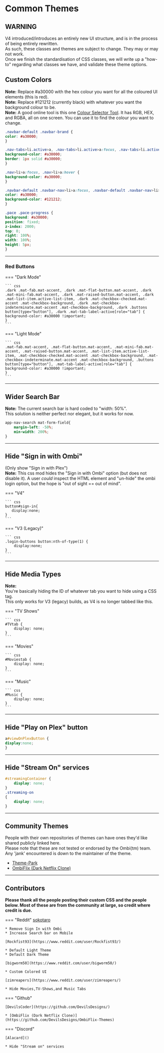 # Common Themes

## WARNING

V4 introduced/introduces an entirely new UI structure, and is in the process of being entirely rewritten.  
As such, these classes and themes are subject to change. They may or may not work.  
Once we finish the standardisation of CSS classes, we will write up a "how-to" regarding what classes we have, and validate these theme options.

## Custom Colors

**Note:** Replace #a30000 with the hex colour you want for all the coloured UI elements (this is red).  
**Note:** Replace #121212 (currently black) with whatever you want the background colour to be.  
**Note:** A good online tool is this one [Colour Selector Tool](https://www.hexcolortool.com). It has RGB, HEX, and RGBA, all on one screen. You can use it to find the colour you want to change.

``` css
.navbar-default .navbar-brand {
color: #a30000;
}

.nav-tabs>li.active>a, .nav-tabs>li.active>a:focus, .nav-tabs>li.active>a:hover {
background-color: #a30000;
border: 1px solid #a30000;
}

.nav>li>a:focus, .nav>li>a:hover {
background-color: #a30000;
}

.navbar-default .navbar-nav>li>a:focus, .navbar-default .navbar-nav>li>a:hover {
color: #a30000;
background-color: #121212;
}

.pace .pace-progress {
background: #a30000;
position: fixed;
z-index: 2000;
top: 0;
right: 100%;
width: 100%;
height: 5px;
}
```

***

### Red Buttons

=== "Dark Mode"

    ``` css
    .dark .mat-fab.mat-accent, .dark .mat-flat-button.mat-accent, .dark .mat-mini-fab.mat-accent, .dark .mat-raised-button.mat-accent, .dark .mat-list-item.active-list-item, .dark .mat-checkbox-checked.mat-accent .mat-checkbox-background, .dark .mat-checkbox-indeterminate.mat-accent .mat-checkbox-background, .dark .buttons button[type="button"], .dark .mat-tab-label-active[role="tab"] {
    background-color: #a30000 !important;
    }
    ```

=== "Light Mode"

    ``` css
    .mat-fab.mat-accent, .mat-flat-button.mat-accent, .mat-mini-fab.mat-accent, .mat-raised-button.mat-accent, .mat-list-item.active-list-item, .mat-checkbox-checked.mat-accent .mat-checkbox-background, .mat-checkbox-indeterminate.mat-accent .mat-checkbox-background, .buttons button[type="button"], .mat-tab-label-active[role="tab"] {
    background-color: #a30000 !important;
    }
    ```

***

## Wider Search Bar

**Note:** The current search bar is hard coded to "width: 50%".  
This solution is neither perfect nor elegant, but it works for now.

``` css
app-nav-search mat-form-field{
    margin-left: -50%;
    min-width: 200%;
}
```

***

## Hide "Sign in with Ombi"

(Only show "Sign in with Plex")  
**Note:** This css mod hides the "Sign in with Ombi" option (but does not disable it). A user _could_ inspect the HTML element and "un-hide" the ombi login option, but the hope is "out of sight == out of mind".  

=== "V4"

    ``` css
    button#sign-in{
       display:none;
    }
    ```

=== "V3 (Legacy)"

    ``` css
    .login-buttons button:nth-of-type(1) {
        display:none;
    }
    ```

***

## Hide Media Types

**Note:**  
You're basically hiding the ID of whatever tab you want to hide using a CSS tag.  
This only works for V3 (legacy) builds, as V4 is no longer tabbed like this.

=== "TV Shows"

    ``` css
    #TVtab {
        display: none;
    }
    ```

=== "Movies"

    ``` css
    #Moviestab {
        display: none;
    }
    ```

=== "Music"

    ``` css
    #Music {
        display: none;
    }
    ```

***

## Hide "Play on Plex" button

``` css
a#viewOnPlexButton {
display:none;
}
```

***

## Hide "Stream On" services

``` css
#streamingContainer {
    display: none;
}
.streaming-on
{
    display: none;
}
```

***

## Community Themes

People with their own repositories of themes can have ones they'd like shared publicly linked here.  
Please note that these are not tested or endorsed by the Ombi(tm) team. Any 'jank' encountered is down to the maintainer of the theme.

* [Theme-Park](https://docs.theme-park.dev/themes/ombi/)
* [OmbiFlix (Dark Netflix Clone)](https://github.com/DevilsDesigns/OmbiFlix-Themes)

***

## Contributors

**Please thank all the people posting their custom CSS and the people below. Most of these are from the community at large, so credit where credit is due.**

=== "Reddit"
    [sokotaro](https://www.reddit.com/user/sokotaro/)  

    * Remove Sign In with Ombi
    * Increase Search bar on Mobile

    [Rockfist93](https://www.reddit.com/user/Rockfist93/)  

    * Default Light Theme
    * Default Dark Theme

    [bigworm50](https://www.reddit.com/user/bigworm50/)  

    * Custom Colored UI

    [zimreapers](https://www.reddit.com/user/zimreapers/)  

    * Hide Movies,TV-Shows,and Music Tabs

=== "Github"

    [DevilsCoder](https://github.com/DevilsDesigns/)  

    * [OmbiFlix (Dark Netflix Clone)](https://github.com/DevilsDesigns/OmbiFlix-Themes)

=== "Discord"

    [Alacard]()

    * Hide "Stream on" services
